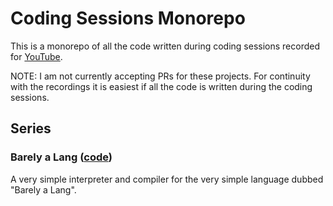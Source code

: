 # Coding Sessions Monorepo

This is a monorepo of all the code written during coding sessions recorded for [YouTube](https://www.youtube.com/channel/UCZm1UOoSHv_A2JHpg24u6cQ).

NOTE: I am not currently accepting PRs for these projects. For continuity with the recordings it is easiest if all the code is written during the coding sessions.

## Series

### Barely a Lang ([code](https://github.com/intectum/langs/tree/main/barely_a_lang))

A very simple interpreter and compiler for the very simple language dubbed "Barely a Lang".
